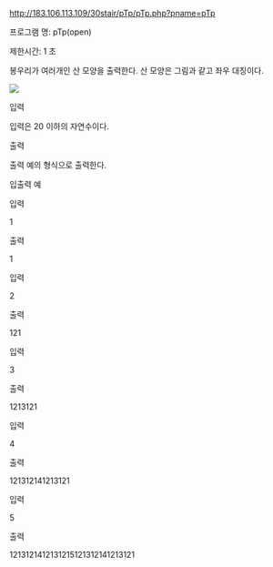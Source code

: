 http://183.106.113.109/30stair/pTp/pTp.php?pname=pTp

프로그램 명: pTp(open)

제한시간: 1 초

봉우리가 여러개인 산 모양을 출력한다. 산 모양은 그림과 같고 좌우 대칭이다.

<img src = "http://183.106.113.109/30stair/pTp/img/pTp.gif">

입력

입력은 20 이하의 자연수이다.

출력

출력 예의 형식으로 출력한다.

입출력 예

입력

1

출력

1

입력 

2 

출력 

121 

입력 

3 

출력 

1213121 

입력

4

출력

121312141213121

입력 

5 

출력 

1213121412131215121312141213121 
